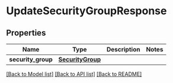 # UpdateSecurityGroupResponse

## Properties
Name | Type | Description | Notes
------------ | ------------- | ------------- | -------------
**security_group** | [**SecurityGroup**](SecurityGroup.md) |  | 

[[Back to Model list]](../README.md#documentation-for-models) [[Back to API list]](../README.md#documentation-for-api-endpoints) [[Back to README]](../README.md)


